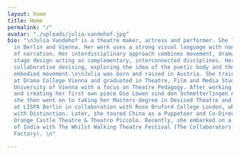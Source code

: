 ```yaml
---
layout: home
title: Home
permalink: "/"
avatar: "./uploads/julia-vandehof.jpg"
bio: "\nJulia Vandehof is a theatre maker, actress and performer. She lives and works
  in Berlin and Vienna. Her work uses a strong visual language with non-linear forms
  of narration. Her interdisciplinary approach combines movement, drama, video and
  stage design acting as complementary, interconnected disciplines. Her focus is on
  collaborative devising, exploring the idea of the poetic body and the practice of
  embodied movement.\n\nJulia was born and raised in Austria. She trained as an Actress
  at Drama College Vienna and graduated in Theatre, Film and Media Studies from the
  University of Vienna with a focus on Theatre Pedagogy. After working in these areas
  and creating her first own piece Die Löwen sind den Schmetterlingen nicht lästig,
  she then went on to taking her Masters degree in Devised Theatre and Performance
  at LISPA Berlin in collaboration with Rose Bruford College London, where she graduated
  with Distinction. Later, she toured China as a Puppeteer and Co-Director with Little
  Orange Castle Theatre & Theatro Piccolo. Recently, she embarked on a national tour
  of India with The Whilst Walking Theatre Festival (The Collaborators & Bacterial
  Factory). \n"

---
```

